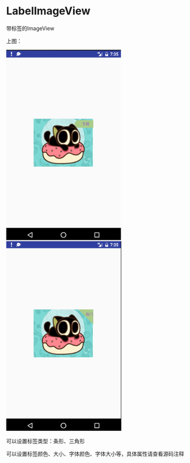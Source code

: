 # LabelImageView
带标签的ImageView

上图：

![image](https://github.com/hxy/LabelImageView/blob/master/1493192128(1).jpg)
![image](https://github.com/hxy/LabelImageView/blob/master/14931921601.jpg)

可以设置标签类型：条形、三角形

可以设置标签颜色、大小、字体颜色、字体大小等，具体属性请查看源码注释
